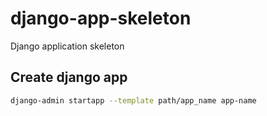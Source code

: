 # django-app-skeleton
Django application skeleton

## Create django app
```sh
django-admin startapp --template path/app_name app-name
```